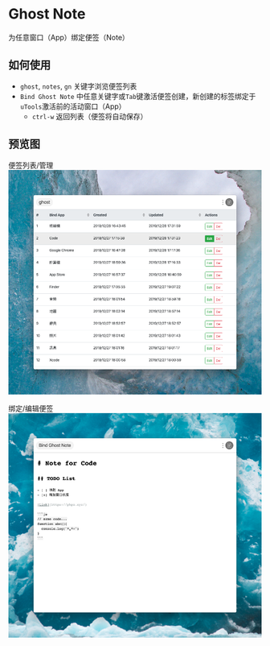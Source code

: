 # Ghost Note

为任意窗口（App）绑定便签（Note）

## 如何使用

- `ghost`, `notes`, `gn` 关键字浏览便签列表
- `Bind Ghost Note` 中任意关键字或`Tab`键激活便签创建，新创建的标签绑定于`uTools`激活前的活动窗口（App）
    - `ctrl-w` 返回列表（便签将自动保存）

## 预览图

便签列表/管理
![Ghost Note](images/list.png)

绑定/编辑便签
![Ghost Note](images/bind.png)